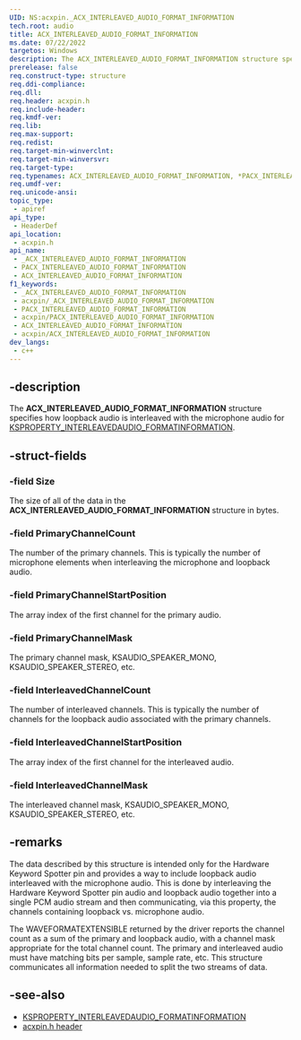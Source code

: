 ```yaml
---
UID: NS:acxpin._ACX_INTERLEAVED_AUDIO_FORMAT_INFORMATION
tech.root: audio
title: ACX_INTERLEAVED_AUDIO_FORMAT_INFORMATION
ms.date: 07/22/2022
targetos: Windows
description: The ACX_INTERLEAVED_AUDIO_FORMAT_INFORMATION structure specifies how loopback audio is interleaved with the microphone audio for KSPROPERTY_INTERLEAVEDAUDIO_FORMATINFORMATION.
prerelease: false
req.construct-type: structure
req.ddi-compliance: 
req.dll: 
req.header: acxpin.h
req.include-header: 
req.kmdf-ver: 
req.lib: 
req.max-support: 
req.redist: 
req.target-min-winverclnt: 
req.target-min-winversvr: 
req.target-type: 
req.typenames: ACX_INTERLEAVED_AUDIO_FORMAT_INFORMATION, *PACX_INTERLEAVED_AUDIO_FORMAT_INFORMATION
req.umdf-ver: 
req.unicode-ansi: 
topic_type:
 - apiref
api_type:
 - HeaderDef
api_location:
 - acxpin.h
api_name:
 - _ACX_INTERLEAVED_AUDIO_FORMAT_INFORMATION
 - PACX_INTERLEAVED_AUDIO_FORMAT_INFORMATION
 - ACX_INTERLEAVED_AUDIO_FORMAT_INFORMATION
f1_keywords:
 - _ACX_INTERLEAVED_AUDIO_FORMAT_INFORMATION
 - acxpin/_ACX_INTERLEAVED_AUDIO_FORMAT_INFORMATION
 - PACX_INTERLEAVED_AUDIO_FORMAT_INFORMATION
 - acxpin/PACX_INTERLEAVED_AUDIO_FORMAT_INFORMATION
 - ACX_INTERLEAVED_AUDIO_FORMAT_INFORMATION
 - acxpin/ACX_INTERLEAVED_AUDIO_FORMAT_INFORMATION
dev_langs:
 - c++
---
```


## -description

The **ACX_INTERLEAVED_AUDIO_FORMAT_INFORMATION** structure specifies how loopback audio is interleaved with the microphone audio for [KSPROPERTY_INTERLEAVEDAUDIO_FORMATINFORMATION](/windows-hardware/drivers/audio/ksproperty-interleavedaudio-formatinformation).

## -struct-fields

### -field Size

The size of all of the data in the **ACX_INTERLEAVED_AUDIO_FORMAT_INFORMATION** structure in bytes.

### -field PrimaryChannelCount

The number of the primary channels. This is typically the number of microphone elements when interleaving the microphone and loopback audio.

### -field PrimaryChannelStartPosition

The array index of the first channel for the primary audio.

### -field PrimaryChannelMask

The primary channel mask, KSAUDIO_SPEAKER_MONO, KSAUDIO_SPEAKER_STEREO, etc.

### -field InterleavedChannelCount

The number of interleaved channels. This is typically the number of channels for the loopback audio associated with the primary channels.

### -field InterleavedChannelStartPosition

The array index of the first channel for the interleaved audio.

### -field InterleavedChannelMask

The interleaved channel mask, KSAUDIO_SPEAKER_MONO, KSAUDIO_SPEAKER_STEREO, etc.

## -remarks

The data described by this structure is intended only for the Hardware Keyword Spotter pin and provides a way to include loopback audio interleaved with the microphone audio. This is done by interleaving the Hardware Keyword Spotter pin audio and loopback audio together into a single PCM audio stream and then communicating, via this property, the channels containing loopback vs. microphone audio.

The WAVEFORMATEXTENSIBLE returned by the driver reports the channel count as a sum of the primary and loopback audio, with a channel mask appropriate for the total channel count. The primary and interleaved audio must have matching bits per sample, sample rate, etc. This structure communicates all information needed to split the two streams of data.

## -see-also

- [KSPROPERTY_INTERLEAVEDAUDIO_FORMATINFORMATION](/windows-hardware/drivers/audio/ksproperty-interleavedaudio-formatinformation)
- [acxpin.h header](index.md)


